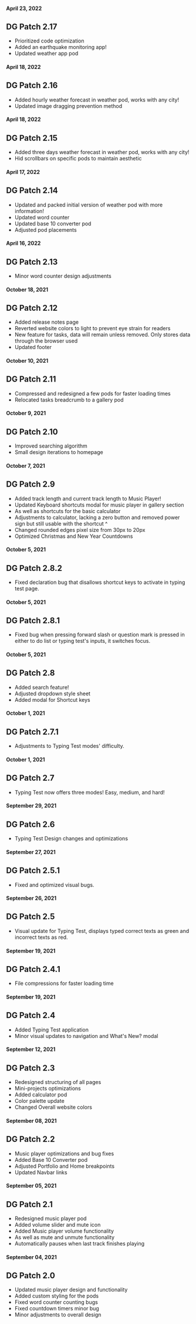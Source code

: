 #### April 23, 2022
## DG Patch 2.17
- Prioritized code optimization
- Added an earthquake monitoring app!
- Updated weather app pod

#### April 18, 2022
## DG Patch 2.16
- Added hourly weather forecast in weather pod, works with any city!
- Updated image dragging prevention method

#### April 18, 2022
## DG Patch 2.15
- Added three days weather forecast in weather pod, works with any city!
- Hid scrollbars on specific pods to maintain aesthetic

#### April 17, 2022
## DG Patch 2.14
- Updated and packed initial version of weather pod with more information!
- Updated word counter
- Updated base 10 converter pod
- Adjusted pod placements

#### April 16, 2022
## DG Patch 2.13
- Minor word counter design adjustments

#### October 18, 2021
## DG Patch 2.12
- Added release notes page
- Reverted website colors to light to prevent eye strain for readers
- New feature for tasks, data will remain unless removed. Only stores data through the browser used
- Updated footer

#### October 10, 2021
## DG Patch 2.11
- Compressed and redesigned a few pods for faster loading times
- Relocated tasks breadcrumb to a gallery pod

#### October 9, 2021
## DG Patch 2.10
- Improved searching algorithm
- Small design iterations to homepage

#### October 7, 2021
## DG Patch 2.9
- Added track length and current track length to Music Player!
- Updated Keyboard shortcuts modal for music player in gallery section
- As well as shortcuts for the basic calculator
- Adjustments to calculator, lacking a zero button and removed power sign but still usable with the shortcut ^
- Changed rounded edges pixel size from 30px to 20px
- Optimized Christmas and New Year Countdowns

#### October 5, 2021
## DG Patch 2.8.2
- Fixed declaration bug that disallows shortcut keys to activate in typing test page.

#### October 5, 2021
## DG Patch 2.8.1
- Fixed bug when pressing forward slash or question mark is pressed in either to do list or typing test's inputs, it switches focus.

#### October 5, 2021
## DG Patch 2.8
- Added search feature!
- Adjusted dropdown style sheet
- Added modal for Shortcut keys

#### October 1, 2021
## DG Patch 2.7.1
- Adjustments to Typing Test modes' difficulty.

#### October 1, 2021
## DG Patch 2.7
- Typing Test now offers three modes! Easy, medium, and hard!

#### September 29, 2021
## DG Patch 2.6
- Typing Test Design changes and optimizations

#### September 27, 2021
## DG Patch 2.5.1
- Fixed and optimized visual bugs.

#### September 26, 2021
## DG Patch 2.5
- Visual update for Typing Test, displays typed correct texts as green and incorrect texts as red.

#### September 19, 2021
## DG Patch 2.4.1
- File compressions for faster loading time

#### September 19, 2021
## DG Patch 2.4
- Added Typing Test application
- Minor visual updates to navigation and What's New? modal

#### September 12, 2021
## DG Patch 2.3
- Redesigned structuring of all pages
- Mini-projects optimizations
- Added calculator pod
- Color palette update
- Changed Overall website colors

#### September 08, 2021
## DG Patch 2.2
- Music player optimizations and bug fixes
- Added Base 10 Converter pod
- Adjusted Portfolio and Home breakpoints
- Updated Navbar links

#### September 05, 2021
## DG Patch 2.1
- Redesigned music player pod
- Added volume slider and mute icon
- Added Music player volume functionality
- As well as mute and unmute functionality
- Automatically pauses when last track finishes playing

#### September 04, 2021
## DG Patch 2.0

- Updated music player design and functionality
- Added custom styling for the pods
- Fixed word counter counting bugs
- Fixed countdown timers minor bug
- Minor adjustments to overall design
